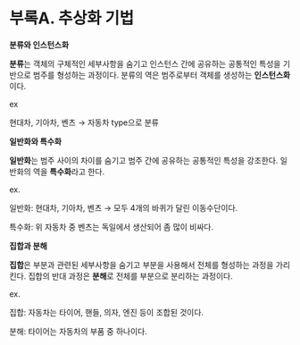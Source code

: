 # 부록A. 추상화 기법

**분류와 인스턴스화**

**분류**는 객체의 구체적인 세부사항을 숨기고 인스턴스 간에 공유하는 공통적인 특성을 기반으로 범주를 형성하는 과정이다. 분류의 역은 범주로부터 객체를 생성하는 **인스턴스화**이다.

ex

현대차, 기아차, 벤츠 → 자동차 type으로 분류

**일반화와 특수화**

**일반화**는 범주 사이의 차이를 숨기고 범주 간에 공유하는 공통적인 특성을 강조한다. 일반화의 역을 **특수화**라고 한다.

ex.

일반화: 현대차, 기아차, 벤츠 → 모두 4개의 바퀴가 달린 이동수단이다.

특수화: 위 자동차 중 벤츠는 독일에서 생산되어 좀 많이 비싸다.  

**집합과 분해**

**집합**은 부분과 관련된 세부사항을 숨기고 부분을 사용해서 전체를 형성하는 과정을 가리킨다. 집합의 반대 과정은 **분해**로 전체를 부분으로 분리하는 과정이다.

ex.

집합: 자동차는 타이어, 핸들, 의자, 엔진 등이 조합된 것이다.

분해: 타이어는 자동차의 부품 중 하나이다.

